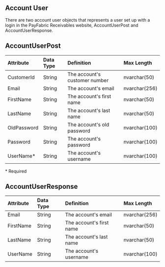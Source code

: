 ## Account User
There are two account user objects that represents a user set up with a login in the PayFabric Receivables website, AccountUserPost and AccountUserResponse. 


## AccountUserPost
| Attribute | Data Type | Definition | Max Length |
| :----------- | :--------- | :--------- | :--------- |
| CustomerId | String | The account's customer number | nvarchar(50) |
| Email | String | The account's email | nvarchar(256) |
| FirstName | String | The account's first name | nvarchar(50) |
| LastName | String | The account's last name | nvarchar(50) |
| OldPassword | String | The account's old password | nvarchar(100) |
| Password | String | The account's password | nvarchar(100) |
| UserName\* | String | The account's username | nvarchar(100) |
\* Required

## AccountUserResponse
| Attribute | Data Type | Definition | Max Length |
| :----------- | :--------- | :--------- | :--------- |
| Email | String | The account's email | nvarchar(256) |
| FirstName | String | The account's first name | nvarchar(50) |
| LastName | String | The account's last name | nvarchar(50) |
| UserName | String | The account's username | nvarchar(100) |
